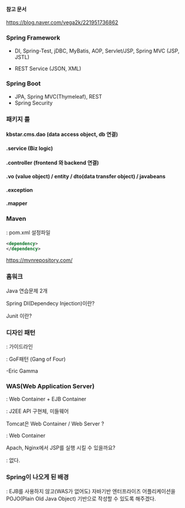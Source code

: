 #### 참고 문서

https://blog.naver.com/vega2k/221951736862



### Spring Framework

- DI, Spring-Test, jDBC, MyBatis, AOP, Servlet/JSP, Spring MVC (JSP, JSTL)

- REST Service (JSON, XML)



### Spring Boot

- JPA, Spring MVC(Thymeleaf), REST
- Spring Security



### 패키지 룰

#### kbstar.cms.dao (data access object, db 연결)

#### 			.service (Biz logic)

#### 			.controller (frontend 와 backend 연결)

#### 			.vo (value object) / entity / dto(data transfer object) / javabeans

#### 			.exception

#### 			.mapper



### Maven

: pom.xml 설정파일

~~~xml
<dependency>
</dependency>
~~~



https://mvnrepository.com/



### 홈워크

Java 연습문제 2개

Spring DI(Dependecy Injection)이란?

Junit 이란?



### 디자인 패턴

: 가이드라인

: GoF패턴 (Gang of Four)

-Eric Gamma



### WAS(Web Application Server)

: Web Container + EJB Container

: J2EE API 구현체, 미들웨어 



Tomcat은 Web Container / Web Server ?

: Web Container

Apach, Nginx에서 JSP를 실행 시킬 수 있을까요?

: 없다.



### Spring이 나오게 된 배경

: EJB를 사용하지 않고(WAS가 없어도) 자바기반 엔터프라이즈 어플리케이션을 POJO(Plain Old Java Object) 기반으로 작성할 수 있도록 해주겠다.